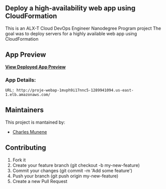 ## Deploy a high-availability web app using CloudFormation

This is an ALX-T Cloud DevOps Engineer Nanodegree Program project
The goal was to deploy servers for a highly available web app using CloudFormation

## App Preview

**[View Deployed App Preview](http://proje-webap-1mvph9i17nnc5-1289941094.us-east-1.elb.amazonaws.com/)**

### App Details:

    URL: http://proje-webap-1mvph9i17nnc5-1289941094.us-east-1.elb.amazonaws.com/

## Maintainers

This project is mantained by:

- [Charles Munene](https://github.com/charliemun1/)

## Contributing

1. Fork it
2. Create your feature branch (git checkout -b my-new-feature)
3. Commit your changes (git commit -m 'Add some feature')
4. Push your branch (git push origin my-new-feature)
5. Create a new Pull Request